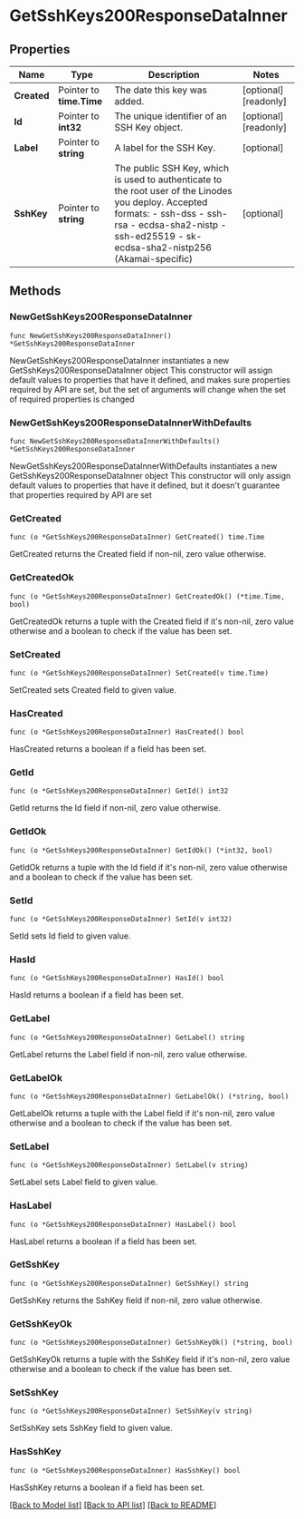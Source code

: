 # GetSshKeys200ResponseDataInner

## Properties

Name | Type | Description | Notes
------------ | ------------- | ------------- | -------------
**Created** | Pointer to **time.Time** | The date this key was added. | [optional] [readonly] 
**Id** | Pointer to **int32** | The unique identifier of an SSH Key object. | [optional] [readonly] 
**Label** | Pointer to **string** | A label for the SSH Key. | [optional] 
**SshKey** | Pointer to **string** | The public SSH Key, which is used to authenticate to the root user of the Linodes you deploy.  Accepted formats:  - ssh-dss - ssh-rsa - ecdsa-sha2-nistp - ssh-ed25519 - sk-ecdsa-sha2-nistp256 (Akamai-specific) | [optional] 

## Methods

### NewGetSshKeys200ResponseDataInner

`func NewGetSshKeys200ResponseDataInner() *GetSshKeys200ResponseDataInner`

NewGetSshKeys200ResponseDataInner instantiates a new GetSshKeys200ResponseDataInner object
This constructor will assign default values to properties that have it defined,
and makes sure properties required by API are set, but the set of arguments
will change when the set of required properties is changed

### NewGetSshKeys200ResponseDataInnerWithDefaults

`func NewGetSshKeys200ResponseDataInnerWithDefaults() *GetSshKeys200ResponseDataInner`

NewGetSshKeys200ResponseDataInnerWithDefaults instantiates a new GetSshKeys200ResponseDataInner object
This constructor will only assign default values to properties that have it defined,
but it doesn't guarantee that properties required by API are set

### GetCreated

`func (o *GetSshKeys200ResponseDataInner) GetCreated() time.Time`

GetCreated returns the Created field if non-nil, zero value otherwise.

### GetCreatedOk

`func (o *GetSshKeys200ResponseDataInner) GetCreatedOk() (*time.Time, bool)`

GetCreatedOk returns a tuple with the Created field if it's non-nil, zero value otherwise
and a boolean to check if the value has been set.

### SetCreated

`func (o *GetSshKeys200ResponseDataInner) SetCreated(v time.Time)`

SetCreated sets Created field to given value.

### HasCreated

`func (o *GetSshKeys200ResponseDataInner) HasCreated() bool`

HasCreated returns a boolean if a field has been set.

### GetId

`func (o *GetSshKeys200ResponseDataInner) GetId() int32`

GetId returns the Id field if non-nil, zero value otherwise.

### GetIdOk

`func (o *GetSshKeys200ResponseDataInner) GetIdOk() (*int32, bool)`

GetIdOk returns a tuple with the Id field if it's non-nil, zero value otherwise
and a boolean to check if the value has been set.

### SetId

`func (o *GetSshKeys200ResponseDataInner) SetId(v int32)`

SetId sets Id field to given value.

### HasId

`func (o *GetSshKeys200ResponseDataInner) HasId() bool`

HasId returns a boolean if a field has been set.

### GetLabel

`func (o *GetSshKeys200ResponseDataInner) GetLabel() string`

GetLabel returns the Label field if non-nil, zero value otherwise.

### GetLabelOk

`func (o *GetSshKeys200ResponseDataInner) GetLabelOk() (*string, bool)`

GetLabelOk returns a tuple with the Label field if it's non-nil, zero value otherwise
and a boolean to check if the value has been set.

### SetLabel

`func (o *GetSshKeys200ResponseDataInner) SetLabel(v string)`

SetLabel sets Label field to given value.

### HasLabel

`func (o *GetSshKeys200ResponseDataInner) HasLabel() bool`

HasLabel returns a boolean if a field has been set.

### GetSshKey

`func (o *GetSshKeys200ResponseDataInner) GetSshKey() string`

GetSshKey returns the SshKey field if non-nil, zero value otherwise.

### GetSshKeyOk

`func (o *GetSshKeys200ResponseDataInner) GetSshKeyOk() (*string, bool)`

GetSshKeyOk returns a tuple with the SshKey field if it's non-nil, zero value otherwise
and a boolean to check if the value has been set.

### SetSshKey

`func (o *GetSshKeys200ResponseDataInner) SetSshKey(v string)`

SetSshKey sets SshKey field to given value.

### HasSshKey

`func (o *GetSshKeys200ResponseDataInner) HasSshKey() bool`

HasSshKey returns a boolean if a field has been set.


[[Back to Model list]](../README.md#documentation-for-models) [[Back to API list]](../README.md#documentation-for-api-endpoints) [[Back to README]](../README.md)


